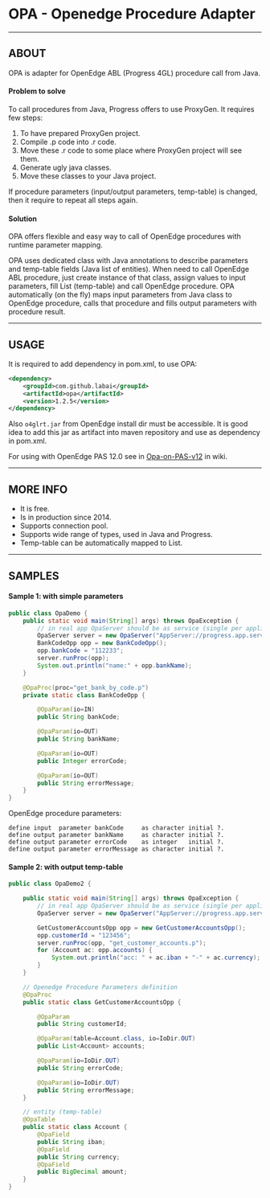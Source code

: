 # OPA - Openedge Procedure Adapter

----
## ABOUT

OPA is adapter for OpenEdge ABL (Progress 4GL) procedure call from Java.

#### Problem to solve

To call procedures from Java, Progress offers to use ProxyGen. It requires few steps:

1. To have prepared ProxyGen project.
2. Compile .p code into .r code.
3. Move these .r code to some place where ProxyGen project will see them.
4. Generate ugly java classes.
5. Move these classes to your Java project.

If procedure parameters (input/output parameters, temp-table) is changed, then it require to repeat all steps again.

#### Solution

OPA offers flexible and easy way to call of OpenEdge procedures with runtime parameter mapping.

OPA uses dedicated class with Java annotations to describe parameters and temp-table fields (Java list of entities). 
When need to call OpenEdge ABL procedure, just create instance of that class, assign values to input parameters, fill List (temp-table) and call OpenEdge procedure.
OPA automatically (on the fly) maps input parameters from Java class to OpenEdge procedure, calls that procedure and fills output parameters with procedure result.

----
## USAGE


It is required to add dependency in pom.xml, to use OPA:
```xml
<dependency>
    <groupId>com.github.labai</groupId>
    <artifactId>opa</artifactId>
    <version>1.2.5</version>
</dependency>
```
Also `o4glrt.jar` from OpenEdge install dir must be accessible. 
It is good idea to add this jar as artifact into maven repository and use as dependency in pom.xml.

For using with OpenEdge PAS 12.0 see in 
[Opa-on-PAS-v12](docs/wiki/Opa-on-PAS-v12.md) in wiki.
  

---
## MORE INFO

- It is free.
- Is in production since 2014.
- Supports connection pool.
- Supports wide range of types, used in Java and Progress.
- Temp-table can be automatically mapped to List.

----
## SAMPLES

#### Sample 1: with simple parameters
```java
public class OpaDemo {
    public static void main(String[] args) throws OpaException {
        // in real app OpaServer should be as service (single per application)
        OpaServer server = new OpaServer("AppServer://progress.app.server/asprosv", "-", "-", SessionModel.STATE_FREE);
        BankCodeOpp opp = new BankCodeOpp();
        opp.bankCode = "112233";
        server.runProc(opp);
        System.out.println("name:" + opp.bankName);
    }

    @OpaProc(proc="get_bank_by_code.p")
    private static class BankCodeOpp {

        @OpaParam(io=IN)
        public String bankCode;

        @OpaParam(io=OUT)
        public String bankName;

        @OpaParam(io=OUT)
        public Integer errorCode;

        @OpaParam(io=OUT)
        public String errorMessage;
    }
}
```
OpenEdge procedure parameters:
```
define input  parameter bankCode     as character initial ?.  
define output parameter bankName     as character initial ?.  
define output parameter errorCode    as integer   initial ?.  
define output parameter errorMessage as character initial ?.  
```

#### Sample 2: with output temp-table
```java
public class OpaDemo2 {

    public static void main(String[] args) throws OpaException {
        // in real app OpaServer should be as service (single per application)
        OpaServer server = new OpaServer("AppServer://progress.app.server/asprosv", "-", "-", SessionModel.STATE_FREE);

        GetCustomerAccountsOpp opp = new GetCustomerAccountsOpp();
        opp.customerId = "123456";
        server.runProc(opp, "get_customer_accounts.p");
        for (Account ac: opp.accounts) {
            System.out.println("acc: " + ac.iban + "-" + ac.currency);
        }
    }

    // Openedge Procedure Parameters definition
    @OpaProc
    public static class GetCustomerAccountsOpp {

        @OpaParam
        public String customerId;

        @OpaParam(table=Account.class, io=IoDir.OUT)
        public List<Account> accounts;

        @OpaParam(io=IoDir.OUT)
        public String errorCode;

        @OpaParam(io=IoDir.OUT)
        public String errorMessage;
    }

    // entity (temp-table)
    @OpaTable
    public static class Account {
        @OpaField
        public String iban;
        @OpaField
        public String currency;
        @OpaField
        public BigDecimal amount;
    }
}
